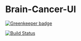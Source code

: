 # Brain-Cancer-UI

[![Greenkeeper badge](https://badges.greenkeeper.io/gufranmirza/Brain-Cancer-UI.svg)](https://greenkeeper.io/)

[![Build Status](https://travis-ci.com/gufranmirza/Brain-Cancer-UI.svg?branch=master)](https://travis-ci.com/gufranmirza/Brain-Cancer-UI)
